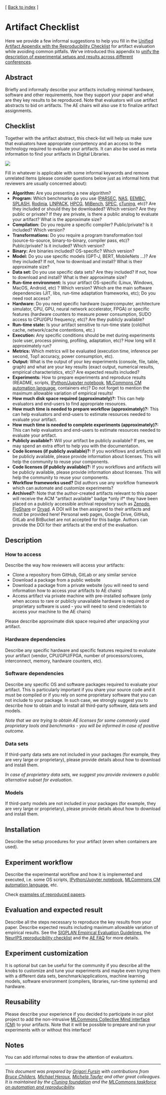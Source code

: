 [ [Back to index](https://cTuning.org/ae) ]

# Artifact Checklist


Here we provide a few informal suggestions to help you fill in the 
[Unified Artifact Appendix with the Reproducibility Checklist](https://github.com/mlcommons/ck/blob/master/docs/artifact-evaluation/template/ae.tex) 
for artifact evaluation while avoiding common pitfalls. 
We've introduced this appendix to [unify the description of experimental setups and results across different conferences](https://learning.acm.org/techtalks/reproducibility).




## Abstract

 Briefly and informally describe your artifacts including minimal hardware, software and other requirements, 
 how they support your paper and what are they key results to be reproduced.
 Note that evaluators will use artifact abstracts to bid on artifacts.
 The AE chairs will also use it to finalize artifact assignments.

 
## Checklist


 Together with the artifact abstract, this check-list will help us make sure that evaluators 
 have appropriate competency and an access to the technology required to evaluate your artifacts. 
 It can also be used as meta information to find your artifacts in Digital Libraries.

 ![](https://raw.githubusercontent.com/mlcommons/ck/master/docs/artifact-evaluation/image-general-workflow1.png)
  

 Fill in whatever is applicable with some informal keywords and remove unrelated items 
 (please consider questions below just as informal hints
 that reviewers are usually concerned about):

 
* **Algorithm:** Are you presenting a new algorithm?
* **Program:** Which benchmarks do you use 
 ([PARSEC](http://parsec.cs.princeton.edu "http://parsec.cs.princeton.edu"),
 [NAS](http://www.nas.nasa.gov/publications/npb.html "http://www.nas.nasa.gov/publications/npb.html"),
 [EEMBC](https://www.eembc.org "https://www.eembc.org"),
 [SPLASH](http://www.capsl.udel.edu/splash/index.html "http://www.capsl.udel.edu/splash/index.html"),
 [Rodinia](https://www.cs.virginia.edu/~skadron/wiki/rodinia "https://www.cs.virginia.edu/~skadron/wiki/rodinia"),
 [LINPACK](http://www.netlib.org/linpack "http://www.netlib.org/linpack"),
 [HPCG](http://hpcg-benchmark.org/ "http://hpcg-benchmark.org/"),
 [MiBench](http://wwweb.eecs.umich.edu/mibench "http://wwweb.eecs.umich.edu/mibench"),
 [SPEC](https://www.spec.org/cpu2006 "https://www.spec.org/cpu2006"),
 [cTuning](http://github.com/ctuning/ctuning-programs "http://github.com/ctuning/ctuning-programs"), etc)? 
 Are they included or should they be downloaded? Which version?
 Are they public or private? If they are private, 
 is there a public analog to evaluate your artifact?
 What is the approximate size?
* **Compilation:** Do you require a specific compiler? Public/private? Is it included? Which version?
* **Transformations:** Do you require a program transformation tool (source-to-source, binary-to-binary, compiler pass, etc)? 
 Public/private? Is it included? Which version?
* **Binary:** Are binaries included? OS-specific? Which version?
* **Model:** Do you use specific models (GPT-J, BERT, MobileNets ...)?
 Are they included? If not, how to download and install? 
 What is their approximate size?
* **Data set:** Do you use specific data sets?
 Are they included? If not, how to download and install? 
 What is their approximate size?
* **Run-time environment:** Is your artifact OS-specific (Linux, Windows, MacOS, Android, etc) ?
 Which version? Which are the main software dependencies (JIT, libs, run-time adaptation frameworks, etc);
 Do you need root access?
* **Hardware:** Do you need specific hardware (supercomputer, architecture simulator, CPU, GPU, neural network accelerator, FPGA) 
 or specific features (hardware counters
 to measure power consumption, SUDO access to CPU/GPU frequency, etc)? 
 Are they publicly available?
* **Run-time state:** Is your artifact sensitive to run-time state (cold/hot cache, network/cache contentions, etc.)
* **Execution:** Any specific conditions should be met during experiments (sole user, process pinning, profiling, adaptation, etc)? How long will it approximately run?
* **Metrics:** Which metrics will be evaluated (execution time, inference per second, Top1 accuracy, power consumption, etc). 
* **Output:** What is the output of your key experiments (console, file, table, graph) and what are your key results 
 (exact output, numerical results, empirical characteristics, etc)?
 Are expected results included?
* **Experiments:** How to prepare experiments and reproduce results
 (README, scripts, [IPython/Jupyter notebook](https://jupyter.org "https://jupyter.org"), 
 [MLCommons CM automation language](https://doi.org/10.5281/zenodo.8105339), containers etc)? 
 Do not forget to mention the maximum allowable variation of empirical results!
* **How much disk space required (approximately)?:** This can help evaluators and end-users to find appropriate resources.
* **How much time is needed to prepare workflow (approximately)?:** This can help evaluators and end-users to estimate resources needed to evaluate your artifact.
* **How much time is needed to complete experiments (approximately)?:** This can help evaluators and end-users to estimate resources needed to evaluate your artifact.
* **Publicly available?:** Will your artifact be publicly available? If yes, we may spend an extra effort to help you with the documentation.
* **Code licenses (if publicly available)?:** If you workflows and artifacts will be publicly available, please provide information about licenses.
 This will help the community to reuse your components.
* **Code licenses (if publicly available)?:** If you workflows and artifacts will be publicly available, please provide information about licenses.
 This will help the community to reuse your components.
* **Workflow frameworks used?** Did authors use any workflow framework which can automate and customize experiments?
* **Archived?:** 
 Note that the author-created artifacts relevant to this paper 
 will receive the ACM "artifact available" badge \*only if\* 
 they have been placed on a publicly 
 accessible archival repository such as [Zenodo](https://zenodo.org "https://zenodo.org"), 
 [FigShare](https://figshare.com "https://figshare.com")
 or [Dryad](http://datadryad.org "http://datadryad.org"). 
 A DOI will be then assigned to their artifacts and must be provided here! 
 Personal web pages, Google Drive, GitHub, GitLab and BitBucket 
 are not accepted for this badge. 
 Authors can provide the DOI for their artifacts at the end of the evaluation.




## Description



### How to access



Describe the way how reviewers will access your artifacts:

* Clone a repository from GitHub, GitLab or any similar service
* Download a package from a public website
* Download a package from a private website (you will need to send information how to access your artifacts to AE chairs)
* Access artifact via private machine with pre-installed software (only when access to rare or publicly unavailable hardware is required or proprietary
  software is used - you will need to send credentials to access your machine to the AE chairs)



 Please describe approximate disk space required after unpacking your artifact.


### Hardware dependencies



 Describe any specific hardware and specific features required to evaluate your artifact 
 (vendor, CPU/GPU/FPGA, number of processors/cores, interconnect, memory, 
 hardware counters, etc).


### Software dependencies



 Describe any specific OS and software packages required to evaluate your
 artifact. This is particularly important if you share your source code 
 and it must be compiled or if you rely on some proprietary software that you
 can not include to your package. In such case, we strongly suggest you 
 to describe how to obtain and to install all third-party software, data sets
 and models.

   
  

*Note that we are trying to obtain AE licenses for some commonly used proprietary tools 
and benchmarks - you will be informed in case of positive outcome.*

### Data sets



 If third-party data sets are not included in your packages (for example, 
 they are very large or proprietary), please provide details about how to download
 and install them. 

 *In case of proprietary data sets, we suggest you provide reviewers
 a public alternative subset for evaluation*.


### Models



 If third-party models are not included in your packages (for example, 
 they are very large or proprietary), please provide details about how to download
 and install them. 

 


## Installation



 Describe the setup procedures for your artifact (even when containers are used). 



## Experiment workflow



 Describe the experimental workflow and how it is implemented
 and executed, i.e. some OS scripts, 
 [IPython/Jupyter notebook](https://jupyter.org "https://jupyter.org"), 
 [MLCommons CM automation language](https://github.com/mlcommons/ck/tree/master/docs), etc.

 Check [examples of reproduced papers](https://cknow.io/reproduced-papers "https://cknow.io/reproduced-papers").
  




## Evaluation and expected result



 Describe all the steps necessary to reproduce the key results from your paper. 
 Describe expected results including maximum allowable variation
 of empirical results.
 See the [SIGPLAN Empirical Evaluation Guidelines](https://www.sigplan.org/Resources/EmpiricalEvaluation "https://www.sigplan.org/Resources/EmpiricalEvaluation"),
 the [NeurIPS reproducibility checklist](https://www.cs.mcgill.ca/~jpineau/ReproducibilityChecklist.pdf "https://www.cs.mcgill.ca/~jpineau/ReproducibilityChecklist.pdf")
 and the [AE FAQ](faq.md) for more details.



## Experiment customization



 It is optional but can be useful for the community if you describe all the knobs
 to customize and tune your experiments and maybe even trying them
 with a different data sets, benchmark/applications,
 machine learning models, software environment (compilers, libraries, 
 run-time systems) and hardware.


## Reusability

Please describe your experience if you decided to participate in our pilot project to add 
the non-intrusive [MLCommons Collective Mind interface (CM)](https://doi.org/10.5281/zenodo.8105339)
to your artifacts. Note that it will be possible to prepare and run your experiments with 
or without this interface!



## Notes



 You can add informal notes to draw the attention of evaluators.



----

*This document was prepared by [Grigori Fursin](https://cKnowledge.org/gfursin)
 with contributions from [Bruce Childers](https://people.cs.pitt.edu/~childers),
 [Michael Heroux](https://www.sandia.gov/~maherou), 
 [Michela Taufer](https://gcl.cis.udel.edu/personal/taufer) and other great colleagues.
 It is maintained by the [cTuning foundation](https://cTuning.org/ae) and the 
 [MLCommons taskforce on automation and reproducibility](https://github.com/mlcommons/ck/blob/master/docs/taskforce.md).*
